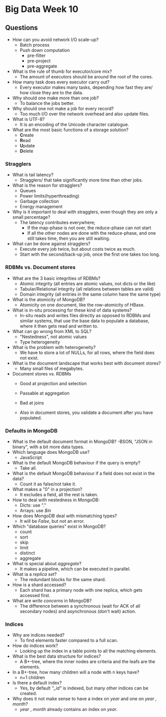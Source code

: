# Big Data Week 10
## Questions
- How can you avoid network I/O scale-up?
	- Batch process
	- Push down computation
		- pre-filter
		- pre-project
		- pre-aggregate
- What is the rule of thumb for executor/core mix? 
	- The amount of executors should be around the root of the cores.
- How many task does every executor carry out?
	- Every executor makes many tasks, depending how fast they are/ how close they are to the data.
- Why should one make more than one job?
	- To balance the jobs better.
- Why should one not make a job for every record?
	- Too much I/O over the network overhead and also update files.
- What is UTF-8?
	- It is an encoding of the Unicode character catalogue.
- What are the most basic functions of a storage solution?
	- **C**reate
	- **R**ead
	- **U**pdate
	- **D**elete
### Stragglers
- What is tail latency?
	- Stragglers/ that take significantly more time than other jobs.
- What is the reason for stragglers?
	- Queues
	- Power limits(hyperthreading)
	- Garbage collection
	- Energy management
- Why is it important to deal with stragglers, even though they are only a small percentage?
	- The latency contributes everywhere;
		- If the map-phase is not over, the reduce-phase can not start
		- If all the other nodes are done with the reduce-phase, and one still takes time, then you are still waiting.
- What can be done against stragglers?
	- Execute every job twice, but about costs twice as much.
	- Start with the second/back-up job, once the first one takes too long.
### RDBMs vs. Document stores
- What are the 3 basic integrities of RDBMs? 
	- Atomic integrity (all entries are atomic values, not dicts or the like)
	- Tabular/Relational integrity (all relations between tables are valid)
	- Domain integrity (all entries in the same column have the same type)
- What is the atomicity of MongoDB?
	- Atomicity on one document, like the row-atomicity of HBase.
- What is in-situ processing for these kind of data systems?
	- In-situ reads and writes files directly as opposed to RDBMs and similar systems, that use the base data to populate a database, where it then gets read and written to.
- What can go wrong from XML to SQL?
	- "Nestedness", not atomic values
	- Type heterogeneity
- What is the problem with heterogeneity?
	- We have to store a lot of NULLs, for all rows, where the field does not exist.
- What is the document landscape that works best with document stores?
	- Many small files of megabytes.
- Document stores vs. RDBMs
	- Good at projection and selection
	- Passable at aggregation
	- Bad at joins
	
	- Also in document stores, you validate a document after you have populated.
### Defaults in MongoDB
- What is the default document format in MongoDB?
	-BSON, "JSON in binary", with a bit more data types.
- Which language does MongoDB use?
	- JavaScript
- What is the default MongoDB behaviour if the query is empty?
	- Take all.
- What is the default MongoDB behaviour if a field does not exist in the data?
	- Count it as false/not take it.
- What makes a "0" in a projection?
	- It excludes a field, all the rest is taken.
- How to deal with nestedness in MongoDB:
	- Dicts: use "."
	- Arrays: use *$in*
- How does MongoDB deal with mismatching types?
	- It will be *False*, but not an error.
- Which "database queries" exist in MongoDB?
	- count
	- sort
	- skip
	- limit
	- distinct
	- aggregate
- What is special about *aggregate*?
	- It makes a pipeline, which can be executed in parallel.
- What ia a *replica set*?
	- The redundant blocks for the same shard.
- How is a shard accessed?
	- Each shard has a primary node with one replica, which gets accessed first.
- What are *write concerns* in MongoDB?
	- The difference between a synchronous (wait for ACK of all secondary nodes) and asynchronous (don't wait) action.
### Indices
- Why are indices needed?
	- To find elements faster compared to a full scan.
- How do indices work?
	- Looking up the index in a table points to all the matching elements.
- What is the best data structure for indices?
	- A B+-tree, where the inner nodes are criteria and the leafs are the elements.
- In a B+-tree, how many children will a node with n keys have?
	- n+1 children
- Is there a default index?
	- Yes, by default *"_id"* is indexed, but many other indices can be created.
- Why does it not make sense to have a index on *year* and one on *year* , *month*?
	- *year* , *month* already contains an index on *year*.